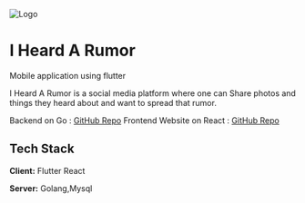 
![Logo](https://i.ibb.co/X5NknDV/Plugin-icon-2.png)


# I Heard A Rumor 
Mobile application using flutter 

I Heard A Rumor is a social media platform where one can Share
photos and things they heard about and want to spread that rumor.



Backend on Go : [GitHub Repo](https://github.com/J-Nokwal/ihar_backend)
Frontend Website on React : [GitHub Repo](https://github.com/J-Nokwal/ihar_website)


## Tech Stack

**Client:** Flutter React

**Server:** Golang,Mysql

